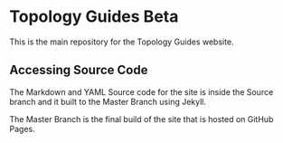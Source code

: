 # Topology Guides Beta
This is the main repository for the Topology Guides website.

## Accessing Source Code
The Markdown and YAML Source code for the site is inside the Source branch and it built to the Master Branch using Jekyll. 

The Master Branch is the final build of the site that is hosted on GitHub Pages. 
